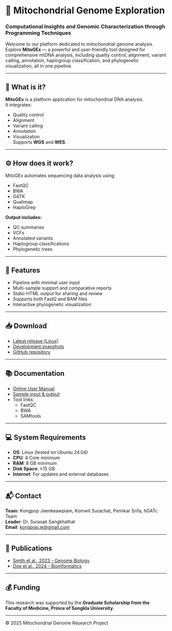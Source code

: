 # 🧬 Mitochondrial Genome Exploration

### Computational Insights and Genomic Characterization through Programming Techniques

Welcome to our platform dedicated to mitochondrial genome analysis.  
Explore **MitoGEx** — a powerful and user-friendly tool designed for comprehensive mtDNA analysis, including quality control, alignment, variant calling, annotation, haplogroup classification, and phylogenetic visualization, all in one pipeline.

---

## 📌 What is it?

**MitoGEx** is a platform application for mitochondrial DNA analysis.  
It integrates:
- Quality control
- Alignment
- Variant calling
- Annotation
- Visualization  
Supports **WGS** and **WES**.

---

## ⚙️ How does it work?

MitoGEx automates sequencing data analysis using:
- FastQC
- BWA
- GATK
- Qualimap
- HaploGrep

**Output includes:**
- QC summaries
- VCFs
- Annotated variants
- Haplogroup classifications
- Phylogenetic trees

---

## 🚀 Features

- Pipeline with minimal user input
- Multi-sample support and comparative reports
- Static HTML output for sharing and review
- Supports both FastQ and BAM files
- Interactive phylogenetic visualization

---

## 📥 Download

- [Latest release (Linux)](#)
- [Development snapshots](#)
- [GitHub repository](https://github.com/kongpop-jeenkeawpiam/mitogex)

---

## 📚 Documentation

- [Online User Manual](#)
- [Sample input & output](#)
- Tool links:
  - FastQC
  - BWA
  - SAMtools

---

## 💻 System Requirements

- **OS**: Linux (tested on Ubuntu 24.04)  
- **CPU**: 4 Core minimum  
- **RAM**: 8 GB minimum  
- **Disk Space**: ≥15 GB  
- **Internet**: For updates and external databases

---

## 📬 Contact

**Team**: Kongpop Jeenkeawpiam, Komwit Surachat, Pemikar Srifa, hGATc Team  
**Leader**: Dr. Surasak Sangkhathat  
**Email**: kongpop.je@gmail.com

---

## 📄 Publications

- [Smith et al., 2023 - Genome Biology](#)
- [Doe et al., 2024 - Bioinformatics](#)

---

## 💰 Funding

This research was supported by the **Graduate Scholarship from the Faculty of Medicine, Prince of Songkla University**.

---

© 2025 Mitochondrial Genome Research Project
